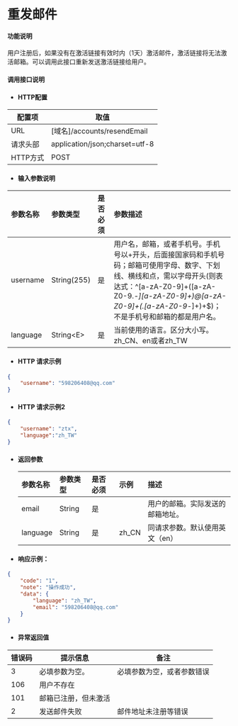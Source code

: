 # 重发邮件

#### 功能说明

用户注册后，如果没有在激活链接有效时内（1天）激活邮件，激活链接将无法激活邮箱。可以调用此接口重新发送激活链接给用户。

#### 调用接口说明

* #### HTTP配置

| 配置项 | 取值 |
| --- | --- |
| URL | \[域名\]/accounts/resendEmail |
| 请求头部 | application/json;charset=utf-8 |
| HTTP方式 | POST |

* #### 输入参数说明

| 参数名称 | 参数类型 | 是否必须 | 参数描述 |
| :--- | :--- | :--- | :--- |
| username | String\(255\) | 是 | 用户名，邮箱，或者手机号。手机号以+开头，后面接国家码和手机号码；邮箱可使用字母、数字、下划线、横线和点，需以字母开头\(则表达式：^\[a-zA-Z0-9\]+\(\[a-zA-Z0-9._-\]\[a-zA-Z0-9\]+\)@\[a-zA-Z0-9\]+\(.\[a-zA-Z0-9_-\]+\)+$\)；不是手机号和邮箱的都是用户名。 |
| language | String&lt;E&gt; | 是 | 当前使用的语言。区分大小写。zh\_CN、en或者zh\_TW |

* #### HTTP 请求示例

```json
{
    "username": "598206408@qq.com"
}
```

* #### HTTP 请求示例2

```json
{
    "username": "ztx",
    "language":"zh_TW"
}
```

* #### 返回参数

  | 参数名称 | 参数类型 | 是否必须 | 示例 | 描述 |
  | :--- | :--- | :--- | :--- | :--- |
  | email | String | 是 |  | 用户的邮箱。实际发送的邮箱地址。 |
  | language | String | 是 | zh\_CN | 同请求参数。默认使用英文（en） |
* #### 响应示例：

```json
{
    "code": "1",
    "note": "操作成功",
    "data": {
        "language": "zh_TW",
        "email": "598206408@qq.com"
    }
}
```

* #### 异常返回值

| 错误码 | 提示信息 | 备注 |
| --- | --- | --- |
| 3 | 必填参数为空。 | 必填参数为空，或者参数错误 |
| 106 | 用户不存在 |  |
| 101 | 邮箱已注册，但未激活 |  |
| 2 | 发送邮件失败 | 邮件地址未注册等错误 |



